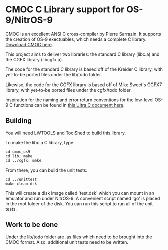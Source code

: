 # CMOC C Library support for OS-9/NitrOS-9
CMOC is an excellent ANSI C cross-compiler by Pierre Sarrazin. It supports the creation of OS-9 exectuables, which needs a complete C library. [Download CMOC here](https://perso.b2b2c.ca/~sarrazip/dev/cmoc.html).

This project aims to deliver two libraries: the standard C library (libc.a) and the CGFX library (libcgfx.a).

The code for the standard C library is based off of the Kreider C library, with yet-to-be ported files under the lib/todo folder.

Likewise, the code for the CGFX library is based off of Mike Sweet's CGFX7 library, with yet-to-be ported files under the cgfx/todo folder.

Inspiration for the naming and error return conventions for the low-level OS-9 C functions can be found in [this Ultra C document here](http://rab.ict.pwr.wroc.pl/dydaktyka/supwa/os9/MWARE/pdf/ultrac_lib_ref.pdf).

## Building

You will need LWTOOLS and ToolShed to build this library.

To make the libc.a C library, type:

```
cd cmoc_os9
cd lib; make
cd ../cgfx; make
```

From there, you can build the unit tests:
```
cd ../unittest
make clean dsk
```

This will create a disk image called 'test.dsk' which you can mount in an emulator and run under NitrOS-9. A convenient script named 'go' is placed in the root folder of the disk. You can run this script to run all of the unit tests.

## Work to be done

Under the lib/todo folder are .as files which need to be brought into the CMOC format. Also, additional unit tests need to be written.
